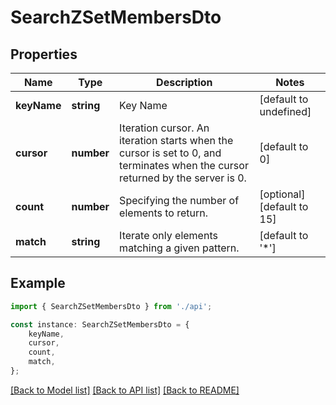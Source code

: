 # SearchZSetMembersDto


## Properties

Name | Type | Description | Notes
------------ | ------------- | ------------- | -------------
**keyName** | **string** | Key Name | [default to undefined]
**cursor** | **number** | Iteration cursor. An iteration starts when the cursor is set to 0, and terminates when the cursor returned by the server is 0. | [default to 0]
**count** | **number** | Specifying the number of elements to return. | [optional] [default to 15]
**match** | **string** | Iterate only elements matching a given pattern. | [default to '*']

## Example

```typescript
import { SearchZSetMembersDto } from './api';

const instance: SearchZSetMembersDto = {
    keyName,
    cursor,
    count,
    match,
};
```

[[Back to Model list]](../README.md#documentation-for-models) [[Back to API list]](../README.md#documentation-for-api-endpoints) [[Back to README]](../README.md)
